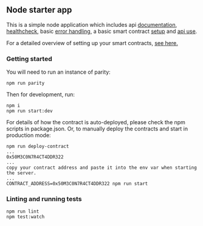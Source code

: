 ## Node starter app
This is a simple node application which includes api [documentation](https://github.com/koajs/koa/tree/master/docs),
[healthcheck](https://github.com/appliedblockchain/koa-healthcheck), basic [error handling](lib/middleware), a
basic smart contract [setup](lib/setupWeb3.js) and [api use](lib/api).

For a detailed overview of setting up your smart contracts, [see here.](https://github.com/appliedblockchain/base-contracts)

### Getting started

You will need to run an instance of parity:
```
npm run parity
```

Then for development, run:
```
npm i
npm run start:dev
```
For details of how the contract is auto-deployed, please check the npm scripts in package.json.
Or, to manually deploy the contracts and start in production mode:
```
npm run deploy-contract
...
0x50M3C0N7R4CT4DDR322
...
copy your contract address and paste it into the env var when starting the server.
...
CONTRACT_ADDRESS=0x50M3C0N7R4CT4DDR322 npm run start
```

### Linting and running tests
```
npm run lint
npm test:watch
```
